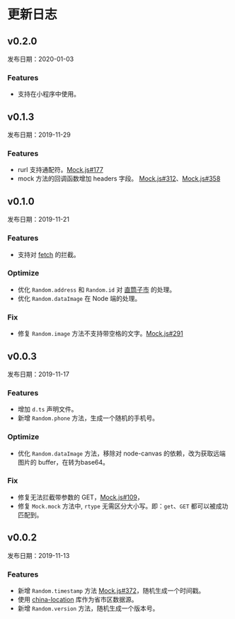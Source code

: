 # 更新日志

## v0.2.0

发布日期：2020-01-03

### Features

* 支持在小程序中使用。

## v0.1.3

发布日期：2019-11-29

### Features

* rurl 支持通配符。[Mock.js#177](https://github.com/nuysoft/Mock/issues/177)
* mock 方法的回调函数增加 headers 字段。 [Mock.js#312](https://github.com/nuysoft/Mock/issues/312)、[Mock.js#358](https://github.com/nuysoft/Mock/issues/358)


## v0.1.0

发布日期：2019-11-21

### Features

* 支持对 [fetch](https://developer.mozilla.org/zh-CN/docs/Web/API/WindowOrWorkerGlobalScope/fetch) 的拦截。

### Optimize

* 优化 `Random.address` 和 `Random.id` 对 [直筒子市](https://baike.baidu.com/item/%E7%9B%B4%E7%AD%92%E5%AD%90%E5%B8%82/7744993?fr=aladdin) 的处理。
* 优化 `Random.dataImage` 在 Node 端的处理。

### Fix

* 修复 `Random.image` 方法不支持带空格的文字。[Mock.js#291](https://github.com/nuysoft/Mock/issues/291)


## v0.0.3

发布日期：2019-11-17

### Features

* 增加 `d.ts` 声明文件。
* 新增 `Random.phone` 方法，生成一个随机的手机号。

### Optimize

* 优化 `Random.dataImage` 方法，移除对 node-canvas 的依赖，改为获取远端图片的 buffer，在转为base64。

### Fix

* 修复无法拦截带参数的 GET，[Mock.js#109](https://github.com/nuysoft/Mock/issues/109)，
* 修复 `Mock.mock` 方法中, `rtype` 无需区分大小写。即：`get`、`GET` 都可以被成功匹配到。

## v0.0.2

发布日期：2019-11-13

### Features

* 新增 `Random.timestamp` 方法 [Mock.js#372](https://github.com/nuysoft/Mock/issues/372)，随机生成一个时间戳。
* 使用 [china-location](https://github.com/JasonBoy/china-location) 库作为省市区数据源。
* 新增 `Random.version` 方法，随机生成一个版本号。
